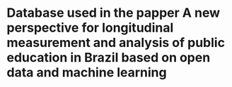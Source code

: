 # Database used in the papper A new perspective for longitudinal measurement and analysis of public education in Brazil based on open data and machine learning
